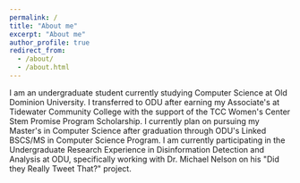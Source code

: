 ```yaml
---
permalink: /
title: "About me"
excerpt: "About me"
author_profile: true
redirect_from: 
  - /about/
  - /about.html
---
```


I am an undergraduate student currently studying Computer Science at Old Dominion University. I transferred to ODU after earning my Associate's at Tidewater Community College with the support of the TCC Women's Center Stem Promise Program Scholarship. I currently plan on pursuing my Master's in Computer Science after graduation through ODU's Linked BSCS/MS in Computer Science Program. I am currently participating in the Undergraduate Research Experience in Disinformation Detection and Analysis at ODU, specifically working with Dr. Michael Nelson on his "Did they Really Tweet That?" project. 

